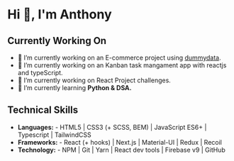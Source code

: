 # Hi 👋, I'm Anthony

## Currently Working On
- 🔭 I’m currently working on an E-commerce project using [dummydata](https://dummyjson.com/).
- 🔭 I’m currently working on an Kanban task mangament app with reactjs and typeScript.  
- 🚀 I’m currently working on React Project challenges.  
- 🌱 I’m currently learning **Python & DSA.**

## Technical Skills
- **Languages:** - HTML5 | CSS3 (+ SCSS, BEM) | JavaScript ES6+ | Typescript | TailwindCSS  
- **Frameworks:** - React (+ hooks) | Next.js | Material-UI | Redux | Recoil 
- **Technology:** - NPM | Git | Yarn | React dev tools | Firebase v9 | GitHub 
